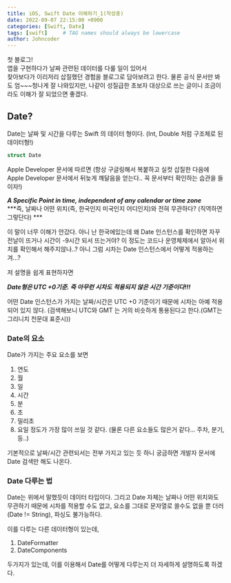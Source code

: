 ```yaml
---
title: iOS, Swift Date 이해하기_1(작성중)
date: 2022-09-07 22:15:00 +0900
categories: [Swift, Date]
tags: [swift]     # TAG names should always be lowercase
author: Johncoder
---
```


첫 블로그!<br>
앱을 구현하다가 날짜 관련된 데이터를 다룰 일이 있어서 <br>
찾아보다가 이리저리 삽질했던 경험을 블로그로 담아보려고 한다.
물론 공식 문서만 봐도 엄~~~청나게 잘 나와있지만, 나같이 성질급한 초보자 대상으로
쓰는 글이니 조금이라도 이해가 잘 되었으면 좋겠다.

## Date?
Date는 날짜 및 시간을 다루는 Swift 의 데이터 형이다. (Int, Double 처럼 구조체로 된 데이터형!)

```swift
struct Date
```

Apple Developer 문서에 따르면
(항상 구글링해서 복붙하고 실컷 삽질한 다음에 Apple Developer 문서에서 뒤늦게 꺠달음을 얻는다..
꼭 문서부터 확인하는 습관을 들이자!)

***A Specific Point in time, independent of any calendar or time zone***<br>
***즉, 날짜나 어떤 위치(즉, 한국인지 미국인지 어디인지)와 전혀 무관하다? (직역하면 그렇단다) ***

이 말이 너무 이해가 안갔다. 아니 난 한국에있는데 왜 Date 인스턴스를 확인하면 자꾸 전날이 뜨거나
시간이 -9시간 되서 뜨는거야? 이 정도는 코드나 운영체제에서 알아서 위치를 확인해서 해주지않나..?
아니 그럼 시차는 Date 인스턴스에서 어떻게 적용하는겨...?

저 설명을 쉽게 표현하자면

***Date형은 UTC +0기준. 즉 아무런 시차도 적용되지 않은 시간 기준이다!!!***

어떤 Date 인스턴스가 가지는 날짜/시간은 UTC +0 기준이기 때문에 시차는 아예 적용되어 있지 않다.
(검색해보니 UTC와 GMT 는 거의 비슷하게 통용된다고 한다.(GMT는 그리니치 천문대 표준시))

### Date의 요소
Date가 가지는 주요 요소를 보면
1) 연도
2) 월
3) 일
4) 시간
5) 분
6) 초
7) 밀리초
8) 요일
정도가 가장 많이 쓰일 것 같다. 
(물론 다른 요소들도 많은거 같다... 주차, 분기, 등..)

기본적으로 날짜/시간 관련되서는 전부 가지고 있는 듯 하니
궁금하면 개발자 문서에 Date 검색만 해도 나온다.

### Date 다루는 법
Date는 위에서 말했듯이 데이터 타입이다. 그리고 Date 자체는 날짜나 어떤 위치와도 무관하기 때문에
시차를 적용할 수도 없고, 요소를 그대로 문자열로 쓸수도 없을 뿐 더러(Date != String), 파싱도 불가능하다.

이를 다루는 다른 데이터형이 있는데,

1) DateFormatter
2) DateComponents

두가지가 있는데, 이를 이용해서 Date를 어떻게 다루는지 더 자세하게 설명하도록 하겠다.


